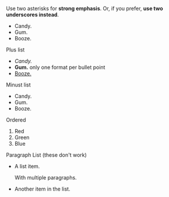 Use two asterisks for **strong emphasis**.
Or, if you prefer, __use two underscores instead__.

*   Candy.
*   Gum.
*   Booze.

Plus list

+   *Candy.*
+   **Gum.** only one format per bullet point
+   [Booze.](http://example.com/)

Minust list

-   Candy.
-   Gum.
-   Booze.

Ordered

1.  Red
2.  Green
3.  Blue

Paragraph List (these don't work)

*   A list item.

    With multiple paragraphs.

*   Another item in the list.